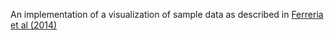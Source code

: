 An implementation of a visualization of sample data as described in [Ferreria et al (2014)](https://www.microsoft.com/en-us/research/wp-content/uploads/2016/02/Ferreira_Fisher_Sample_Oriented_Tasks.pdf)